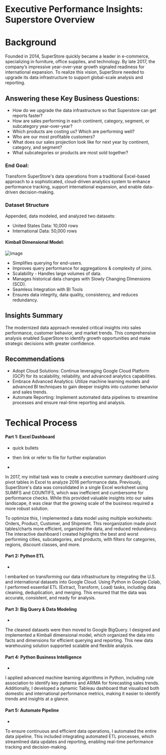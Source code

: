 # Executive Performance Insights: Superstore Overview

# Background
Founded in 2014, SuperStore quickly became a leader in e-commerce, specializing in furniture, office supplies, and technology. By late 2017, the company’s impressive year-over-year growth signaled readiness for international expansion. To realize this vision, SuperStore needed to upgrade its data infrastructure to support global-scale analysis and reporting.

## Answering these Key Business Questions:
- How do we upgrade the data infrastructure so that Superstore can get reports faster?
- How are sales performing in each continent, category, segment, or subcategory year-over-year?
- Which products are costing us? Which are performing well?
- Who are our most profitable customers?
- What does our sales projection look like for next year by continent, category, and segment?
- What subcategories or products are most sold together?

### End Goal: 
Transform SuperStore's data operations from a traditional Excel-based approach to a sophisticated, cloud-driven analytics system to enhance performance tracking, support international expansion, and enable data-driven decision-making.

### Dataset Structure
Appended, data modeled, and analyzed two datasets:
- United States Data: 10,000 rows
- International Data: 50,000 rows
  
#### Kimball Dimensional Model:
![image](https://github.com/user-attachments/assets/3aa766ac-4d7c-4ce6-9997-44c80821e35a)

- Simplifies querying for end-users.
- Improves query performance for aggregations & complexity of joins.
- Scalability - Handles large volumes of data.
- Manages historical data changes with Slowly Changing Dimensions (SCD).
- Seamless Integration with BI Tools
- Ensures data integrity, data quality, consistency, and reduces redundancy.


## Insights Summary
The modernized data approach revealed critical insights into sales performance, customer behavior, and market trends. This comprehensive analysis enabled SuperStore to identify growth opportunities and make strategic decisions with greater confidence.

## Recommendations
- Adopt Cloud Solutions: Continue leveraging Google Cloud Platform (GCP) for its scalability, reliability, and advanced analytics capabilities.
- Embrace Advanced Analytics: Utilize machine learning models and advanced BI techniques to gain deeper insights into customer behavior and sales trends.
- Automate Reporting: Implement automated data pipelines to streamline processes and ensure real-time reporting and analysis.

# Techical Process

#### Part 1: Excel Dashboard
- quick bullets
- then link or refer to file for further explanation

- 
In 2017, my initial task was to create a executive summary dashboard using pivot tables in Excel to analyze 2016 performance data. Previously, SuperStore's data was consolidated in a single Excel worksheet using SUMIFS and COUNTIFS, which was inefficient and cumbersome for performance checks.
While this provided valuable insights into our sales landscape, it was clear that the growing scale of the business required a more robust solution.

To optimize this, I implemented a data model using multiple worksheets: Orders, Product, Customer, and Shipment. This reorganization made pivot tables/charts more efficient, organized the data, and reduced redundancy. The interactive dashboard I created highlights the best and worst performing cities, subcategories, and products, with filters for categories, regions, discount classes, and more.

#### Part 2: Python ETL
-
I embarked on transforming our data infrastructure by integrating the U.S. and international datasets into Google Cloud. Using Python in Google Colab, I performed essential ETL (Extract, Transform, Load) tasks, including data cleaning, deduplication, and merging. This ensured that the data was accurate, consistent, and ready for analysis.

#### Part 3: Big Query & Data Modeling
-
The cleaned datasets were then moved to Google BigQuery. I designed and implemented a Kimball dimensional model, which organized the data into facts and dimensions for efficient querying and reporting. This new data warehousing solution supported scalable and flexible analysis.

#### Part 4: Python Business Intelligence
-
I applied advanced machine learning algorithms in Python, including rule association to identify key patterns and ARIMA for forecasting sales trends. Additionally, I developed a dynamic Tableau dashboard that visualized both domestic and international performance metrics, making it easier to identify trends and insights at a glance.

#### Part 5: Automate Pipeline
-
To ensure continuous and efficient data operations, I automated the entire data pipeline. This included integrating automated ETL processes, which streamlined data updates and reporting, enabling real-time performance tracking and decision-making.
